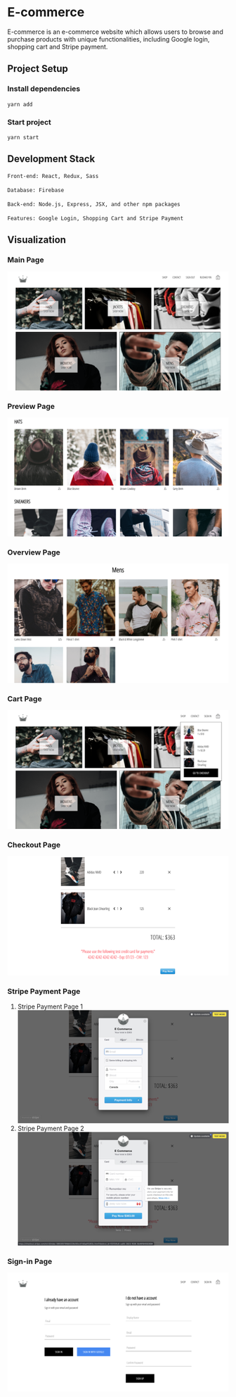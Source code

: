 # E-commerce
E-commerce is an e-commerce website which allows users to browse and purchase products with unique functionalities, including Google login, shopping cart and Stripe payment.


## Project Setup

### Install dependencies
```
yarn add
```

### Start project
```
yarn start
```


## Development Stack
```
Front-end: React, Redux, Sass

Database: Firebase

Back-end: Node.js, Express, JSX, and other npm packages

Features: Google Login, Shopping Cart and Stripe Payment
```


## Visualization

### Main Page
![Main Page](https://raw.githubusercontent.com/Yrh7383111/E-commerce/master/visualizations/Main%20Page.png)

### Preview Page
![Preview Page](https://raw.githubusercontent.com/Yrh7383111/E-commerce/master/visualizations/Preview%20Page.png)

### Overview Page
![Overview Page](https://raw.githubusercontent.com/Yrh7383111/E-commerce/master/visualizations/Overview%20Page.png)

### Cart Page
![Cart Page](https://raw.githubusercontent.com/Yrh7383111/E-commerce/master/visualizations/Cart.png)

### Checkout Page
![Checkout Page](https://raw.githubusercontent.com/Yrh7383111/E-commerce/master/visualizations/Checkout.png)

### Stripe Payment Page
1. Stripe Payment Page 1
![Stripe Payment Page 1](https://raw.githubusercontent.com/Yrh7383111/E-commerce/master/visualizations/Stripe%20Payment%20%231.png)
2. Stripe Payment Page 2
![Stripe Payment Page 2](https://raw.githubusercontent.com/Yrh7383111/E-commerce/master/visualizations/Stripe%20Payment%20%232.png)

### Sign-in Page
![Sign-in Page](https://raw.githubusercontent.com/Yrh7383111/E-commerce/master/visualizations/Sign-in.png)
